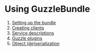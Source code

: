 Using GuzzleBundle
==================

 1. [Setting up the bundle](setup.md)
 2. [Creating clients](clients.md)
 3. [Service descriptions](service.md)
 4. [Guzzle plugins](plugins.md)
 5. [Object (de)serialization](serialization.md)